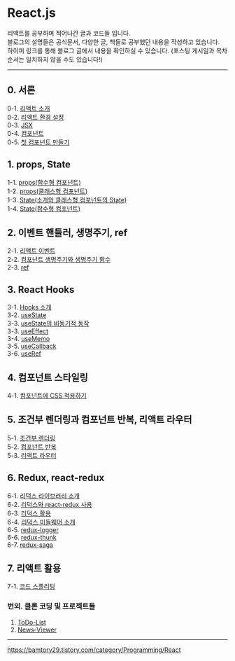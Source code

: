 # React.js

리액트를 공부하며 적어나간 글과 코드들 입니다. <br />
블로그의 설명들은 공식문서, 다양한 글, 책들로 공부했던 내용을 작성하고 있습니다. <br />
하이퍼 링크를 통해 블로그 글에서 내용을 확인하실 수 있습니다. (포스팅 게시일과 목차 순서는 일치하지 않을 수도 있습니다!)

--------------------------------------------
## 0. 서론
0-1. [리액트 소개](https://bamtory29.tistory.com/entry/%EB%A6%AC%EC%95%A1%ED%8A%B8-%EC%86%8C%EA%B0%9C?category=1013350) <br/>
0-2. [리액트 환경 설정](https://bamtory29.tistory.com/entry/%EB%A6%AC%EC%95%A1%ED%8A%B8-%ED%99%98%EA%B2%BD-%EC%84%B8%ED%8C%85?category=1013350) <br/>
0-3. [JSX](https://bamtory29.tistory.com/entry/JSX-%EC%86%8C%EA%B0%9C?category=1013350) <br/>
0-4. [컴포넌트](https://bamtory29.tistory.com/entry/%EC%BB%B4%ED%8F%AC%EB%84%8C%ED%8A%B8-%EC%86%8C%EA%B0%9C-%ED%81%B4%EB%9E%98%EC%8A%A4%ED%98%95%EA%B3%BC-%ED%95%A8%EC%88%98%ED%98%95-%EC%BB%B4%ED%8F%AC%EB%84%8C%ED%8A%B8?category=1013350) <br/>
0-5. [첫 컴포넌트 만들기](https://bamtory29.tistory.com/entry/%EC%BB%B4%ED%8F%AC%EB%84%8C%ED%8A%B8-%EB%A7%8C%EB%93%A4%EA%B8%B0?category=1013350)

## 1. props, State
1-1. [props(함수형 컴포넌트)](https://bamtory29.tistory.com/entry/props-%ED%95%A8%EC%88%98%ED%98%95-%EC%BB%B4%ED%8F%AC%EB%84%8C%ED%8A%B8?category=1013350) <br/>
1-2. [props(클래스형 컴포넌트)](https://bamtory29.tistory.com/entry/props-%ED%81%B4%EB%9E%98%EC%8A%A4%ED%98%95-%EC%BB%B4%ED%8F%AC%EB%84%8C%ED%8A%B8?category=1013350) <br/>
1-3. [State(소개와 클래스형 컴포넌트의 State)](https://bamtory29.tistory.com/entry/State-state%EC%9D%98-%EC%86%8C%EA%B0%9C%EC%99%80-%ED%81%B4%EB%9E%98%EC%8A%A4%ED%98%95-%EC%BB%B4%ED%8F%AC%EB%84%8C%ED%8A%B8%EC%9D%98-state?category=1013350) <br/>
1-4. [State(함수형 컴포넌트)](https://bamtory29.tistory.com/entry/State-%ED%95%A8%EC%88%98%ED%98%95-%EC%BB%B4%ED%8F%AC%EB%84%8C%ED%8A%B8%EC%9D%98-state%EC%99%80-%EC%A3%BC%EC%9D%98%EC%A0%90?category=1013350) <br/>

## 2. 이벤트 핸들러, 생명주기, ref
2-1. [리액트 이벤트](https://bamtory29.tistory.com/entry/%EB%A6%AC%EC%95%A1%ED%8A%B8%EC%9D%98-%EC%9D%B4%EB%B2%A4%ED%8A%B8-%ED%95%B8%EB%93%A4%EB%A7%81?category=1013350) <br/>
2-2. [컴포넌트 생명주기와 생명주기 함수](https://bamtory29.tistory.com/entry/%EC%BB%B4%ED%8F%AC%EB%84%8C%ED%8A%B8-%EC%83%9D%EB%AA%85%EC%A3%BC%EA%B8%B0?category=1013350) <br/>
2-3. [ref](https://bamtory29.tistory.com/entry/ref?category=1013350)

## 3. React Hooks
3-1. [Hooks 소개](https://bamtory29.tistory.com/entry/Hooks?category=1013350) <br/>
3-2. [useState](https://bamtory29.tistory.com/entry/Hooks-useState?category=1013350) <br/>
3-3. [useState의 비동기적 동작](https://bamtory29.tistory.com/entry/React-useState%EC%9D%98-%EB%B9%84%EB%8F%99%EA%B8%B0%EC%A0%81-%EB%8F%99%EC%9E%91?category=1013350) <br/>
3-3. [useEffect](https://bamtory29.tistory.com/entry/Hooks-useEffect?category=1013350) <br/>
3-4. [useMemo](https://bamtory29.tistory.com/entry/Hooks-useMemo?category=1013350) <br/>
3-5. [useCallback](https://bamtory29.tistory.com/entry/Hooks-useCallback?category=1013350) <br/>
3-6. [useRef](https://bamtory29.tistory.com/entry/Hooks-useRef?category=1013350) <br/>

## 4. 컴포넌트 스타일링
4-1. [컴포넌트에 CSS 적용하기](https://bamtory29.tistory.com/entry/%EC%BB%B4%ED%8F%AC%EB%84%8C%ED%8A%B8%EC%97%90-CSS-%EC%A0%81%EC%9A%A9%ED%95%98%EA%B8%B0?category=1013350) <br/>

## 5. 조건부 렌더링과 컴포넌트 반복, 리액트 라우터
5-1. [조건부 렌더링](https://bamtory29.tistory.com/entry/React-%EC%A1%B0%EA%B1%B4%EB%B6%80-%EB%A0%8C%EB%8D%94%EB%A7%81?category=1013350) <br/>
5-2. [컴포넌트 반복](https://bamtory29.tistory.com/entry/React-%EC%BB%B4%ED%8F%AC%EB%84%8C%ED%8A%B8-%EB%B0%98%EB%B3%B5%ED%95%98%EA%B8%B0?category=1013350) <br/>
5-3. [리액트 라우터](https://bamtory29.tistory.com/entry/React-%EB%A6%AC%EC%95%A1%ED%8A%B8-%EB%9D%BC%EC%9A%B0%ED%84%B0?category=1013350) <br/>

## 6. Redux, react-redux
6-1. [리덕스 라이브러리 소개](https://bamtory29.tistory.com/entry/Redux-%EB%A6%AC%EB%8D%95%EC%8A%A4?category=1013350) <br/>
6-2. [리덕스와 react-redux 사용](https://bamtory29.tistory.com/entry/ReactRedux-%EB%A6%AC%EC%95%A1%ED%8A%B8-%EB%A6%AC%EB%8D%95%EC%8A%A4-%EC%82%AC%EC%9A%A9%ED%95%B4%EB%B3%B4%EA%B8%B0?category=1013350) <br/>
6-3. [리덕스 활용](https://bamtory29.tistory.com/entry/ReactRedux-%EB%A6%AC%EB%8D%95%EC%8A%A4-%ED%99%9C%EC%9A%A9?category=1013350) <br/>
6-4. [리덕스 미들웨어 소개](https://bamtory29.tistory.com/entry/ReactRedux-%EB%A6%AC%EB%8D%95%EC%8A%A4-%EB%AF%B8%EB%93%A4%EC%9B%A8%EC%96%B4?category=1013350) <br/>
6-5. [redux-logger](https://bamtory29.tistory.com/entry/ReactRedux-redux-logger) <br/>
6-6. [redux-thunk](https://bamtory29.tistory.com/entry/ReactRedux-redux-thunk) <br/>
6-7. [redux-saga](https://bamtory29.tistory.com/entry/ReactRedux-redux-saga) <br/>

## 7. 리액트 활용
7-1. [코드 스플리팅](https://bamtory29.tistory.com/entry/React-%EB%A6%AC%EC%95%A1%ED%8A%B8%EC%97%90%EC%84%9C-%EC%BD%94%EB%93%9C-%EC%8A%A4%ED%94%8C%EB%A6%AC%ED%8C%85) <br/>

### 번외. 클론 코딩 및 프로젝트들
1. [ToDo-List](https://bamtory29.tistory.com/category/Project/%5B%ED%81%B4%EB%A1%A0%20%EC%BD%94%EB%94%A9%5D%20TODO%20LIST) <br/>
2. [News-Viewer](https://bamtory29.tistory.com/category/Project/%5B%ED%81%B4%EB%A1%A0%20%EC%BD%94%EB%94%A9%5D%20%EB%89%B4%EC%8A%A4%20%EB%B7%B0%EC%96%B4) <br/>

--------------------------------------------
https://bamtory29.tistory.com/category/Programming/React
